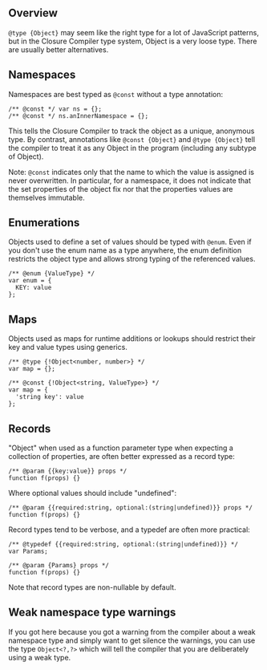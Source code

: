 ## Overview
`@type {Object}` may seem like the right type for a lot of JavaScript patterns, but in the Closure Compiler type system, Object is a very loose type. There are usually better alternatives.

## Namespaces

Namespaces are best typed as `@const` without a type annotation:

    /** @const */ var ns = {};
    /** @const */ ns.anInnerNamespace = {};

This tells the Closure Compiler to track the object as a unique, anonymous type. By contrast, annotations like `@const {Object}` and `@type {Object}` tell the compiler to treat it as any Object in the program (including any subtype of Object).

Note: `@const` indicates only that the name to which the value is assigned is never overwritten.  In particular, for a namespace, it does not indicate that the set properties of the object fix nor that the properties values are themselves immutable.

## Enumerations

Objects used to define a set of values should be typed with `@enum`. Even if you don't use the enum name as a type anywhere, the enum definition restricts the object type and allows strong typing of the referenced values.

    /** @enum {ValueType} */
    var enum = {
      KEY: value
    };

## Maps

Objects used as maps for runtime additions or lookups should restrict their key and value types using generics.

    /** @type {!Object<number, number>} */
    var map = {};
    
    /** @const {!Object<string, ValueType>} */
    var map = {
      'string key': value
    };

## Records

"Object" when used as a function parameter type when expecting a collection of properties, are often better expressed as a record type:

    /** @param {{key:value}} props */
    function f(props) {}

Where optional values should include "undefined":

    /** @param {{required:string, optional:(string|undefined)}} props */
    function f(props) {}

Record types tend to be verbose, and a typedef are often more practical:

    /** @typedef {{required:string, optional:(string|undefined)}} */
    var Params;

    /** @param {Params} props */
    function f(props) {}


Note that record types are non-nullable by default.

## Weak namespace type warnings

If you got here because you got a warning from the compiler about a weak namespace type and simply want to get silence the warnings, you can use the type `Object<?,?>` which will tell the compiler that you are deliberately using a weak type.

